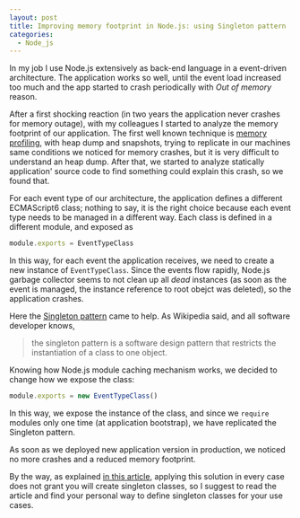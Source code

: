 ```yaml
---
layout: post
title: Improving memory footprint in Node.js: using Singleton pattern
categories:
  - Node_js
---
```


In my job I use Node.js extensively as back-end language in a event-driven architecture.
The application works so well, until the event load increased too much and the app started to crash periodically with _Out of memory_ reason.

After a first shocking reaction (in two years the application never crashes for memory outage), with my colleagues I started to analyze the memory footprint of our application.
The first well known technique is [memory profiling](https://www.google.it/search?q=node+js+memory+profiling&oq=nodejs+memory+profi&aqs=chrome.3.69i57j35i39j0l4.9174j0j7&sourceid=chrome&ie=UTF-8), with heap dump and snapshots, trying to replicate in our machines same conditions we noticed for memory crashes, but it is very difficult to understand an heap dump.
After that, we started to analyze statically application' source code to find something could explain this crash, so we found that.

For each event type of our architecture, the application defines a different ECMAScript6 class; nothing to say, it is the right choice because each event type needs to be managed in a different way. Each class is defined in a different module, and exposed as
```javascript
module.exports = EventTypeClass
```
In this way, for each event the application receives, we need to create a new instance of `EventTypeClass`. Since the events flow rapidly, Node.js garbage collector seems to not clean up all _dead_ instances (as soon as the event is managed, the instance reference to root obejct was deleted), so the application crashes.

Here the [Singleton pattern](https://en.wikipedia.org/wiki/Singleton_pattern) came to help. As Wikipedia said, and all software developer knows,
>  the singleton pattern is a software design pattern that restricts the instantiation of a class to one object.

Knowing how Node.js module caching mechanism works, we decided to change how we expose the class:
```javascript
module.exports = new EventTypeClass()
```
In this way, we expose the instance of the class, and since we `require` modules only one time (at application bootstrap), we have replicated the Singleton pattern.

As soon as we deployed new application version in production, we noticed no more crashes and a reduced memory footprint.

By the way, as explained [in this article](https://medium.com/@lazlojuly/are-node-js-modules-singletons-764ae97519af), applying this solution in every case does not grant you will create singleton classes, so I suggest to read the article and find your personal way to define singleton classes for your use cases.
